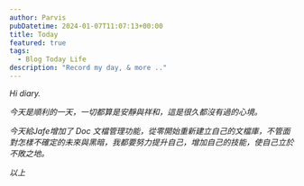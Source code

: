 ```yaml
---
author: Parvis
pubDatetime: 2024-01-07T11:07:13+00:00
title: Today
featured: true
tags:
  - Blog Today Life
description: "Record my day, & more .."
---
```


*Hi diary.*    

*今天是順利的一天，一切都算是安靜與祥和，這是很久都沒有過的心境。*    

*今天給Jafe增加了 Doc 文檔管理功能，從零開始重新建立自己的文檔庫，不管面對怎樣不確定的未來與黑暗，我都要努力提升自己，增加自己的技能，使自己立於不敗之地。*     

*以上*    